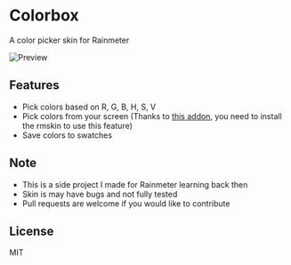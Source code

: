 # Colorbox 
A color picker skin for Rainmeter

![Preview](https://imgur.com/0NLaZDP.jpg)

## Features
- Pick colors based on R, G, B, H, S, V
- Pick colors from your screen (Thanks to [this addon](https://forum.rainmeter.net/viewtopic.php?f=128&t=4215), you need to install the rmskin to use this feature)
- Save colors to swatches

## Note
- This is a side project I made for Rainmeter learning back then
- Skin is may have bugs and not fully tested
- Pull requests are welcome if you would like to contribute

## License
MIT